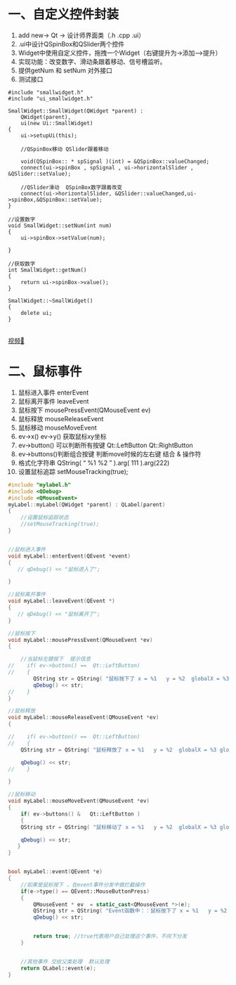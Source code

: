 # 一、自定义控件封装
1. add new-> Qt -> 设计师界面类（.h .cpp .ui）
2. .ui中设计QSpinBox和QSlider两个控件
3. Widget中使用自定义控件，拖拽一个Widget（右键提升为->添加—>提升）
4. 实现功能：改变数字、滑动条跟着移动、信号槽监听。
5. 提供getNum 和 setNum 对外接口
6. 测试接口
```
#include "smallwidget.h"
#include "ui_smallwidget.h"

SmallWidget::SmallWidget(QWidget *parent) :
    QWidget(parent),
    ui(new Ui::SmallWidget)
{
    ui->setupUi(this);

    //QSpinBox移动 QSlider跟着移动

    void(QSpinBox:: * spSignal )(int) = &QSpinBox::valueChanged;
    connect(ui->spinBox , spSignal , ui->horizontalSlider , &QSlider::setValue);

    //QSlider滑动  QSpinBox数字跟着改变
    connect(ui->horizontalSlider, &QSlider::valueChanged,ui->spinBox,&QSpinBox::setValue);
}

//设置数字
void SmallWidget::setNum(int num)
{
    ui->spinBox->setValue(num);

}

//获取数字
int SmallWidget::getNum()
{
    return ui->spinBox->value();
}

SmallWidget::~SmallWidget()
{
    delete ui;
}

```
<br>[视频🔗](https://www.bilibili.com/video/BV1g4411H78N?p=30)

# 二、鼠标事件
1. 鼠标进入事件 enterEvent
2. 鼠标离开事件 leaveEvent
3. 鼠标按下 mousePressEvent(QMouseEvent ev)
4. 鼠标释放 mouseReleaseEvent
5. 鼠标移动 mouseMoveEvent
6. ev->x() ev->y() 获取鼠标xy坐标
7. ev->button() 可以判断所有按键 Qt::LeftButton  Qt::RightButton
8. ev->buttons()判断组合按键  判断move时候的左右键  结合 & 操作符
9. 格式化字符串  QString( “ %1  %2 ” ).arg( 111 ).arg(222)
10. 设置鼠标追踪    setMouseTracking(true);
```C++
#include "mylabel.h"
#include <QDebug>
#include <QMouseEvent>
myLabel::myLabel(QWidget *parent) : QLabel(parent)
{
    //设置鼠标追踪状态
    //setMouseTracking(true);
}


//鼠标进入事件
void myLabel::enterEvent(QEvent *event)
{
   // qDebug() << "鼠标进入了";

}

//鼠标离开事件
void myLabel::leaveEvent(QEvent *)
{
   // qDebug() << "鼠标离开了";
}

//鼠标按下
void myLabel::mousePressEvent(QMouseEvent *ev)
{

    //当鼠标左键按下  提示信息
//    if( ev->button() ==  Qt::LeftButton)
//    {
        QString str = QString( "鼠标按下了 x = %1   y = %2  globalX = %3 globalY = %4 " ).arg(ev->x()).arg(ev->y()).arg(ev->globalX()).arg(ev->globalY());
        qDebug() << str;
//    }
}

//鼠标释放
void myLabel::mouseReleaseEvent(QMouseEvent *ev)
{

//    if( ev->button() ==  Qt::LeftButton)
//    {
    QString str = QString( "鼠标释放了 x = %1   y = %2  globalX = %3 globalY = %4 " ).arg(ev->x()).arg(ev->y()).arg(ev->globalX()).arg(ev->globalY());

    qDebug() << str;
//    }

}

//鼠标移动
void myLabel::mouseMoveEvent(QMouseEvent *ev)
{
    if( ev->buttons() &   Qt::LeftButton )
    {
    QString str = QString( "鼠标移动了 x = %1   y = %2  globalX = %3 globalY = %4 " ).arg(ev->x()).arg(ev->y()).arg(ev->globalX()).arg(ev->globalY());

    qDebug() << str;
   }
}


bool myLabel::event(QEvent *e)
{
    //如果是鼠标按下 ，在event事件分发中做拦截操作
    if(e->type() == QEvent::MouseButtonPress)
    {
        QMouseEvent * ev  = static_cast<QMouseEvent *>(e);
        QString str = QString( "Event函数中：：鼠标按下了 x = %1   y = %2  globalX = %3 globalY = %4 " ).arg(ev->x()).arg(ev->y()).arg(ev->globalX()).arg(ev->globalY());
        qDebug() << str;


        return true; //true代表用户自己处理这个事件，不向下分发
    }


    //其他事件 交给父类处理  默认处理
    return QLabel::event(e);
}


```
